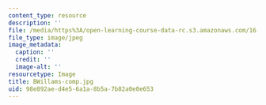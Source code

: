 ```yaml
---
content_type: resource
description: ''
file: /media/https%3A/open-learning-course-data-rc.s3.amazonaws.com/16-412j-cognitive-robotics-spring-2016/98e892aed4e56a1a8b5a7b82a0e0e653_BWillams-comp.jpg
file_type: image/jpeg
image_metadata:
  caption: ''
  credit: ''
  image-alt: ''
resourcetype: Image
title: BWillams-comp.jpg
uid: 98e892ae-d4e5-6a1a-8b5a-7b82a0e0e653
---
```


